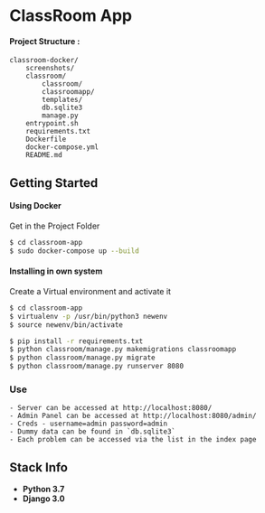 # ClassRoom App

#### Project Structure :
```
classroom-docker/
    screenshots/
    classroom/
        classroom/
        classroomapp/
        templates/
        db.sqlite3
        manage.py
    entrypoint.sh
    requirements.txt
    Dockerfile
    docker-compose.yml
    README.md
```

## Getting Started

#### Using Docker

Get in the Project Folder

```sh
$ cd classroom-app
$ sudo docker-compose up --build
```

#### Installing in own system

Create a Virtual environment and activate it
```sh
$ cd classroom-app
$ virtualenv -p /usr/bin/python3 newenv
$ source newenv/bin/activate
```

```sh
$ pip install -r requirements.txt
$ python classroom/manage.py makemigrations classroomapp
$ python classroom/manage.py migrate
$ python classroom/manage.py runserver 8080
```

### Use
    - Server can be accessed at http://localhost:8080/
    - Admin Panel can be accessed at http://localhost:8080/admin/
    - Creds - username=admin password=admin
    - Dummy data can be found in `db.sqlite3`
    - Each problem can be accessed via the list in the index page

## Stack Info

  * **Python 3.7**
  * **Django 3.0**
